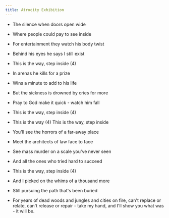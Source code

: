 ```yaml
---
title: Atrocity Exhibition
---
```


- The silence when doors open wide
- Where people could pay to see inside
- For entertainment they watch
his body twist
- Behind his eyes he says I still exist
- This is the way, step inside (4)

- In arenas he kills for a prize
- Wins a minute to add to his life
- But the sickness is drowned
by cries for more
- Pray to God make it quick - watch him fall
- This is the way, step inside (4)

- This is the way (4) This is the way,
step inside
- You'll see the horrors of a far-away place
- Meet the architects of law
face to face
- See mass murder on a scale
you've never seen
- And all the ones who tried hard
to succeed
- This is the way, step inside (4)

- And I picked on the whims of
a thousand more
- Still pursuing the path
that's been buried
- For years of dead woods and jungles and
cities on fire, can't replace
or relate,
can't release or repair -
take my hand,
and I'll show you what was - it will be.


